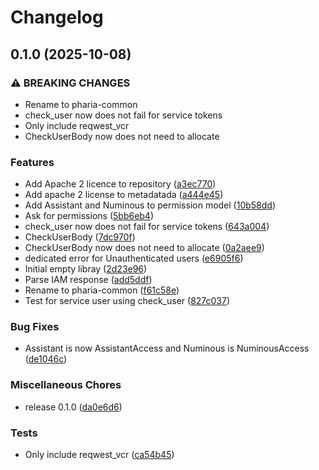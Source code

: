 # Changelog

## 0.1.0 (2025-10-08)


### ⚠ BREAKING CHANGES

* Rename to pharia-common
* check_user now does not fail for service tokens
* Only include reqwest_vcr
* CheckUserBody now does not need to allocate

### Features

* Add Apache 2 licence to repository ([a3ec770](https://github.com/Aleph-Alpha/pharia-common-rs/commit/a3ec770989fe66a88a2f0ae09b63688f307eabb4))
* Add apache 2 license to metadatada ([a444e45](https://github.com/Aleph-Alpha/pharia-common-rs/commit/a444e45f3c48b07565b366fe35e932cb7ced88fb))
* Add Assistant and Numinous to permission model ([10b58dd](https://github.com/Aleph-Alpha/pharia-common-rs/commit/10b58ddf1574eb65d123cd6e368eb52cca6647bb))
* Ask for permissions ([5bb6eb4](https://github.com/Aleph-Alpha/pharia-common-rs/commit/5bb6eb4e8384b8db9a24d8bf3cf72134bdef40cd))
* check_user now does not fail for service tokens ([643a004](https://github.com/Aleph-Alpha/pharia-common-rs/commit/643a004fdc79ef525f7d9e7e8f6eabedd0a653f5))
* CheckUserBody ([7dc970f](https://github.com/Aleph-Alpha/pharia-common-rs/commit/7dc970f61a1f86123b54e3e9bcfd524d07ac6405))
* CheckUserBody now does not need to allocate ([0a2aee9](https://github.com/Aleph-Alpha/pharia-common-rs/commit/0a2aee92d15771e13cc07ec20b519812021fda69))
* dedicated error for Unauthenticated users ([e6905f6](https://github.com/Aleph-Alpha/pharia-common-rs/commit/e6905f627972f31529acbb3d41dead6ef1103c4e))
* Initial empty libray ([2d23e96](https://github.com/Aleph-Alpha/pharia-common-rs/commit/2d23e969791581f68194d8dfd39da7cf87436a7b))
* Parse IAM response ([add5ddf](https://github.com/Aleph-Alpha/pharia-common-rs/commit/add5ddfe2d2d9a439c5a5b8c5274dc834997c7c1))
* Rename to pharia-common ([f61c58e](https://github.com/Aleph-Alpha/pharia-common-rs/commit/f61c58e676d58338f52d1a91ee8049224093917b))
* Test for service user using check_user ([827c037](https://github.com/Aleph-Alpha/pharia-common-rs/commit/827c03742b5407592f4d2dcc91b44f8216e6c264))


### Bug Fixes

* Assistant is now AssistantAccess and Numinous is NuminousAccess ([de1046c](https://github.com/Aleph-Alpha/pharia-common-rs/commit/de1046c20405ffc4b9427868348a45f077ae8c55))


### Miscellaneous Chores

* release 0.1.0 ([da0e6d6](https://github.com/Aleph-Alpha/pharia-common-rs/commit/da0e6d63f80c7a23f8c42c880e23bb0819c1e312))


### Tests

* Only include reqwest_vcr ([ca54b45](https://github.com/Aleph-Alpha/pharia-common-rs/commit/ca54b45422b76013078a5b09bc29fc6adafee654))
